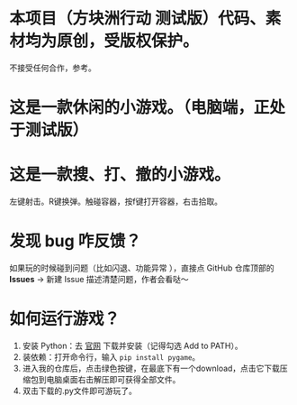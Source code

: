 # 本项目（方块洲行动 测试版）代码、素材均为原创，受版权保护。  
不接受任何合作，参考。

# 这是一款休闲的小游戏。（电脑端，正处于测试版）

# 这是一款搜、打、撤的小游戏。
左键射击。R键换弹。触碰容器，按f键打开容器，右击拾取。

# 发现 bug 咋反馈？  
如果玩的时候碰到问题（比如闪退、功能异常 ），直接点 GitHub 仓库顶部的 **Issues** → 新建 Issue 描述清楚问题，作者会看哒～ 

# 如何运行游戏？  
1. 安装 Python：去 [官网](https://www.python.org/downloads/) 下载并安装（记得勾选 Add to PATH）。  
2. 装依赖：打开命令行，输入 `pip install pygame`。  
3. 进入我的仓库后，点击绿色按键，在最底下有一个download，点击它下载压缩包到电脑桌面右击解压即可获得全部文件。
4. 双击下载的.py文件即可游玩了。 
